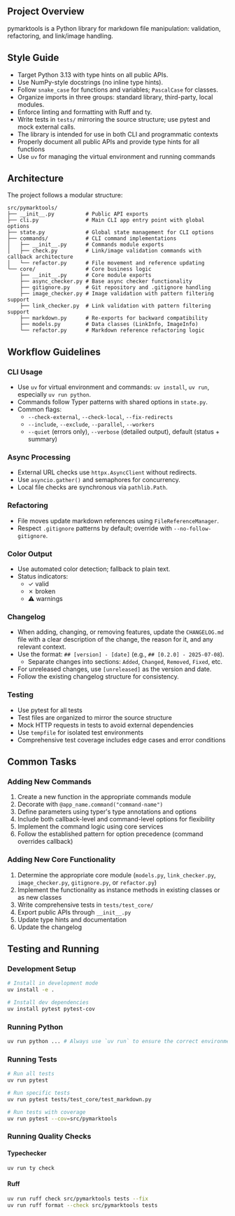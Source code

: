 ## Project Overview

pymarktools is a Python library for markdown file manipulation: validation, refactoring, and link/image handling.

## Style Guide

- Target Python 3.13 with type hints on all public APIs.
- Use NumPy-style docstrings (no inline type hints).
- Follow `snake_case` for functions and variables; `PascalCase` for classes.
- Organize imports in three groups: standard library, third-party, local modules.
- Enforce linting and formatting with Ruff and ty.
- Write tests in `tests/` mirroring the source structure; use pytest and mock external calls.
- The library is intended for use in both CLI and programmatic contexts
- Properly document all public APIs and provide type hints for all functions
- Use `uv` for managing the virtual environment and running commands

## Architecture

The project follows a modular structure:

```
src/pymarktools/
├── __init__.py          # Public API exports
├── cli.py               # Main CLI app entry point with global options
├── state.py             # Global state management for CLI options
├── commands/            # CLI command implementations
│   ├── __init__.py      # Commands module exports
│   ├── check.py         # Link/image validation commands with callback architecture
│   └── refactor.py      # File movement and reference updating
└── core/                # Core business logic
    ├── __init__.py      # Core module exports
    ├── async_checker.py # Base async checker functionality
    ├── gitignore.py     # Git repository and .gitignore handling
    ├── image_checker.py # Image validation with pattern filtering support
    ├── link_checker.py  # Link validation with pattern filtering support
    ├── markdown.py      # Re-exports for backward compatibility
    ├── models.py        # Data classes (LinkInfo, ImageInfo)
    └── refactor.py      # Markdown reference refactoring logic

```

## Workflow Guidelines

### CLI Usage

- Use `uv` for virtual environment and commands: `uv install`, `uv run`, especially `uv run python`.
- Commands follow Typer patterns with shared options in `state.py`.
- Common flags:
    - `--check-external`, `--check-local`, `--fix-redirects`
    - `--include`, `--exclude`, `--parallel`, `--workers`
    - `--quiet` (errors only), `--verbose` (detailed output), default (status + summary)

### Async Processing

- External URL checks use `httpx.AsyncClient` without redirects.
- Use `asyncio.gather()` and semaphores for concurrency.
- Local file checks are synchronous via `pathlib.Path`.

### Refactoring

- File moves update markdown references using `FileReferenceManager`.
- Respect `.gitignore` patterns by default; override with `--no-follow-gitignore`.

### Color Output

- Use automated color detection; fallback to plain text.
- Status indicators:
    - ✓ valid
    - ✗ broken
    - ⚠ warnings

### Changelog

- When adding, changing, or removing features, update the `CHANGELOG.md` file with a clear description of the change, the reason for it, and any relevant context.
- Use the format: `## [version] - [date]` (e.g., `## [0.2.0] - 2025-07-08`).
    - Separate changes into sections: `Added`, `Changed`, `Removed`, `Fixed`, etc.
- For unreleased changes, use `[unreleased]` as the version and date.
- Follow the existing changelog structure for consistency.

### Testing

- Use pytest for all tests
- Test files are organized to mirror the source structure
- Mock HTTP requests in tests to avoid external dependencies
- Use `tempfile` for isolated test environments
- Comprehensive test coverage includes edge cases and error conditions

## Common Tasks

### Adding New Commands

1. Create a new function in the appropriate commands module
1. Decorate with `@app_name.command("command-name")`
1. Define parameters using typer's type annotations and options
1. Include both callback-level and command-level options for flexibility
1. Implement the command logic using core services
1. Follow the established pattern for option precedence (command overrides callback)

### Adding New Core Functionality

1. Determine the appropriate core module (`models.py`, `link_checker.py`, `image_checker.py`, `gitignore.py`, or `refactor.py`)
1. Implement the functionality as instance methods in existing classes or as new classes
1. Write comprehensive tests in `tests/test_core/`
1. Export public APIs through `__init__.py`
1. Update type hints and documentation
1. Update the changelog

## Testing and Running

### Development Setup

```bash
# Install in development mode
uv install -e .

# Install dev dependencies 
uv install pytest pytest-cov
```

### Running Python

```bash
uv run python ... # Always use `uv run` to ensure the correct environment is used
```

### Running Tests

```bash
# Run all tests
uv run pytest

# Run specific tests
uv run pytest tests/test_core/test_markdown.py

# Run tests with coverage
uv run pytest --cov=src/pymarktools

```

### Running Quality Checks

#### Typechecker

```bash
uv run ty check
```

#### Ruff

```bash
uv run ruff check src/pymarktools tests --fix
uv run ruff format --check src/pymarktools tests
```
